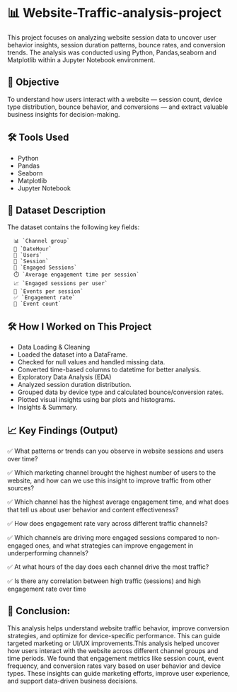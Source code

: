 # 📊 Website-Traffic-analysis-project

This project focuses on analyzing website session data to uncover user behavior insights, session duration patterns, bounce rates, and conversion trends. The analysis was conducted using Python, Pandas,seaborn and Matplotlib within a Jupyter Notebook environment.


## 🧠 Objective
To understand how users interact with a website — session count, device type distribution, bounce behavior, and conversions — and extract valuable business insights for decision-making.


## 🛠️ Tools Used 

- Python  
- Pandas  
- Seaborn  
- Matplotlib  
- Jupyter Notebook


## 📁 Dataset Description
The dataset contains the following key fields:

      📊 `Channel group`  
      📅 `DateHour`  
      👤 `Users`  
      🔄 `Session`  
      🤝 `Engaged Sessions`  
      ⏱️ `Average engagement time per session`  
      📈 `Engaged sessions per user`  
      🎯 `Events per session`  
      ✅ `Engagement rate`   
      🔢 `Event count`

## 🛠️ How I Worked on This Project

  - Data Loading & Cleaning 
  - Loaded the dataset into a DataFrame. 
  - Checked for null values and handled missing data.  
  - Converted time-based columns to datetime for better analysis.  
  - Exploratory Data Analysis (EDA)  
  - Analyzed session duration distribution.   
  - Grouped data by device type and calculated bounce/conversion rates.  
  - Plotted visual insights using bar plots and histograms. 
  - Insights & Summary. 


## 📈 Key Findings (Output)

  ✅ What patterns or trends can you observe in website sessions and users over time?
  
  ✅ Which marketing channel brought the highest number of users to the website, and how can we use this insight to improve traffic from other sources?
  
  ✅ Which channel has the highest average engagement time, and what does that tell us about user behavior and content effectiveness?
  
  ✅ How does engagement rate vary across different traffic channels?
  
  ✅ Which channels are driving more engaged sessions compared to non-engaged ones, and what strategies can improve engagement in underperforming channels?
  
  ✅  At what hours of the day does each channel drive the most traffic?
  
  ✅ Is there any correlation between high traffic (sessions) and high engagement rate over time
  


## 📌 Conclusion:

This analysis helps understand website traffic behavior, improve conversion strategies, and optimize for device-specific performance. This can guide targeted marketing or UI/UX improvements.This analysis helped uncover how users interact with the website across different channel groups and time periods.
We found that engagement metrics like session count, event frequency, and conversion rates vary based on user behavior and device types.
These insights can guide marketing efforts, improve user experience, and support data-driven business decisions.

